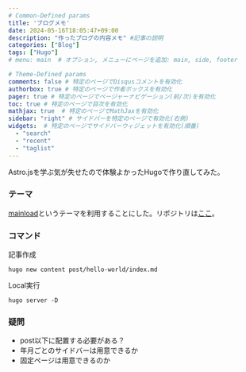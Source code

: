 ```yaml
---
# Common-Defined params
title: 'ブログメモ'
date: 2024-05-16T18:05:47+09:00
description: "作ったブログの内容メモ" #記事の説明
categories: ["Blog"]
tags: ["Hugo"]
# menu: main  # オプション, メニューにページを追加: main, side, footer

# Theme-Defined params
comments: false # 特定のページでDisqusコメントを有効化
authorbox: true # 特定のページで作者ボックスを有効化
pager: true # 特定のページでページャーナビゲーション(前/次)を有効化
toc: true # 特定のページで目次を有効化
mathjax: true  # 特定のページでMathJaxを有効化
sidebar: "right" # サイドバーを特定のページで有効化(右側)
widgets:  # 特定のページでサイドバーウィジェットを有効化(順番)
  - "search"
  - "recent"
  - "taglist"
---
```


Astro.jsを学ぶ気が失せたので体験よかったHugoで作り直してみた。

### テーマ
[mainload](https://themes.gohugo.io/themes/mainroad/)というテーマを利用することにした。リポジトリは[ここ](https://github.com/Vimux/Mainroad/tree/master)。

### コマンド
記事作成
```
hugo new content post/hello-world/index.md
```

Local実行
```
hugo server -D
```
### 疑問
- post以下に配置する必要がある？
- 年月ごとのサイドバーは用意できるか
- 固定ページは用意できるのか